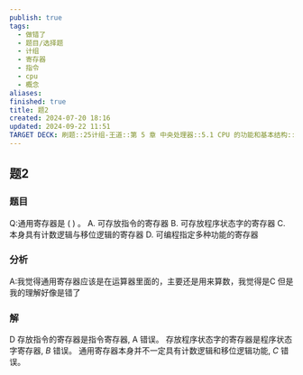 ```yaml
---
publish: true
tags:
  - 做错了
  - 题目/选择题
  - 计组
  - 寄存器
  - 指令
  - cpu
  - 概念
aliases: 
finished: true
title: 题2
created: 2024-07-20 18:16
updated: 2024-09-22 11:51
TARGET DECK: 刷题::25计组-王道::第 5 章 中央处理器::5.1 CPU 的功能和基本结构::题2
---
```

## 题2
### 题目
Q:通用寄存器是 ( ) 。
A. 可存放指令的寄存器
B. 可存放程序状态字的寄存器
C. 本身具有计数逻辑与移位逻辑的寄存器
D. 可编程指定多种功能的寄存器
### 分析
A:我觉得通用寄存器应该是在运算器里面的，主要还是用来算数，我觉得是C
但是我的理解好像是错了
### 解
D
存放指令的寄存器是指令寄存器, A 错误。
存放程序状态字的寄存器是程序状态字寄存器, $B$ 错误。
通用寄存器本身并不一定具有计数逻辑和移位逻辑功能, $C$ 错误。
<!--ID: 1727368450957-->


